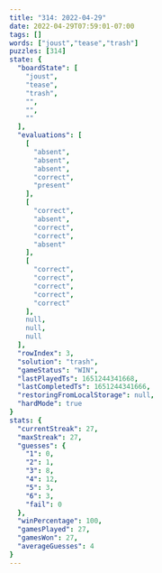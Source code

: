 ```yaml
---
title: "314: 2022-04-29"
date: 2022-04-29T07:59:01-07:00
tags: []
words: ["joust","tease","trash"]
puzzles: [314]
state: {
  "boardState": [
    "joust",
    "tease",
    "trash",
    "",
    "",
    ""
  ],
  "evaluations": [
    [
      "absent",
      "absent",
      "absent",
      "correct",
      "present"
    ],
    [
      "correct",
      "absent",
      "correct",
      "correct",
      "absent"
    ],
    [
      "correct",
      "correct",
      "correct",
      "correct",
      "correct"
    ],
    null,
    null,
    null
  ],
  "rowIndex": 3,
  "solution": "trash",
  "gameStatus": "WIN",
  "lastPlayedTs": 1651244341668,
  "lastCompletedTs": 1651244341666,
  "restoringFromLocalStorage": null,
  "hardMode": true
}
stats: {
  "currentStreak": 27,
  "maxStreak": 27,
  "guesses": {
    "1": 0,
    "2": 1,
    "3": 8,
    "4": 12,
    "5": 3,
    "6": 3,
    "fail": 0
  },
  "winPercentage": 100,
  "gamesPlayed": 27,
  "gamesWon": 27,
  "averageGuesses": 4
}
---
```


<!-- more -->
